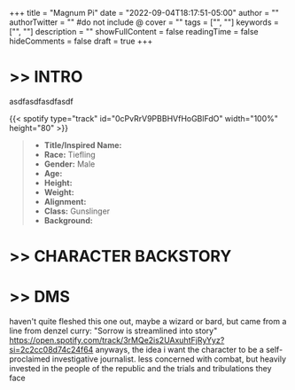 +++
title = "Magnum Pi"
date = "2022-09-04T18:17:51-05:00"
author = ""
authorTwitter = "" #do not include @
cover = ""
tags = ["", ""]
keywords = ["", ""]
description = ""
showFullContent = false
readingTime = false
hideComments = false
draft = true
+++

# >> INTRO

asdfasdfasdfasdf

{{< spotify type="track" id="0cPvRrV9PBBHVfHoGBlFdO" width="100%" height="80" >}}

>* **Title/Inspired Name:**   
>* **Race:** Tiefling  
>* **Gender:** Male  
>* **Age:**   
>* **Height:**   
>* **Weight:**   
>* **Alignment:** 
>* **Class:** Gunslinger  
>* **Background:** 


# >> CHARACTER BACKSTORY

# >> DMS

haven't quite fleshed this one out, maybe a wizard or bard, but
came from a line from denzel curry: "Sorrow is streamlined into story"
https://open.spotify.com/track/3rMQe2is2UAxuhtFjRyYyz?si=2c2cc08d74c24f64
anyways, the idea
i want the character to be a self-proclaimed investigative journalist. less concerned with combat, but heavily invested in the people of the republic and the trials and tribulations they face

